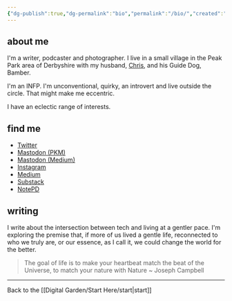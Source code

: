 ```yaml
---
{"dg-publish":true,"dg-permalink":"bio","permalink":"/bio/","created":"","updated":""}
---
```



## about me

I'm a writer, podcaster and photographer. I live in a small village in the Peak Park area of Derbyshire with my husband, [Chris](https://theblindwoodturner.co.uk), and his Guide Dog, Bamber.

I'm an INFP. I'm unconventional, quirky, an introvert and live outside the circle. That might make me eccentric.

I have an eclectic range of interests. 

## find me

- [Twitter](https://twitter.com/mrsnfshr)
- [Mastodon (PKM)](https://pkm.social/@nicola)
- [Mastodon (Medium)](https://me.dm/@thetinyproject)
- [Instagram](https://www.instagram.com/thetinymoment/)
- [Medium](https://thetinyproject.medium.com/)
- [Substack](https://ephemerallollipop.substack.com/)
- [NotePD](https://notepd.com/profile/nicolafisher)

## writing

I write about the intersection between tech and living at a gentler pace. I'm exploring the premise that, if more of us lived a gentle life, reconnected to who we truly are, or our essence, as I call it, we could change the world for the better. 

> The goal of life is to make your heartbeat match the beat of the Universe, to match your nature with Nature ~ Joseph Campbell

---

Back to the [[Digital Garden/Start Here/start\|start]]
